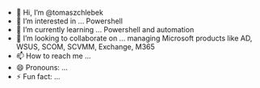 - 👋 Hi, I’m @tomaszchlebek
- 👀 I’m interested in ... Powershell
- 🌱 I’m currently learning ... Powershell and automation
- 💞️ I’m looking to collaborate on ... managing Microsoft products like AD, WSUS, SCOM, SCVMM, Exchange, M365
- 📫 How to reach me ... 
- 😄 Pronouns: ...
- ⚡ Fun fact: ...

<!---
tomaszchlebek/tomaszchlebek is a ✨ special ✨ repository because its `README.md` (this file) appears on your GitHub profile.
You can click the Preview link to take a look at your changes.
--->
